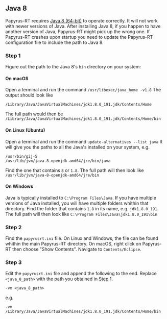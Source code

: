 ## Java 8
Papyrus-RT requires [Java 8 (64-bit)](http://www.oracle.com/technetwork/java/javase/downloads/jdk8-downloads-2133151.html) to operate correctly. It will not work with newer versions of Java. After installing Java 8, if you happen to have another version of Java, Papyrus-RT might pick up the wrong one. If Papyrus-RT crashes upon startup you need to update the Papyrus-RT  configuration file to include the path to Java 8.

### Step 1
Figure out the path to the Java 8's ```bin``` directory on your system:

#### On macOS
Open a terminal and run the command ```/usr/libexec/java_home -v1.8```
The output should look like 
```
/Library/Java/JavaVirtualMachines/jdk1.8.0_191.jdk/Contents/Home
```
The full path would then be ```/Library/Java/JavaVirtualMachines/jdk1.8.0_191.jdk/Contents/Home/bin```

#### On Linux (Ubuntu)
Open a terminal and run the command ```update-alternatives --list java```
It will give you the paths to all the Java's installed on your system, e.g.
```
/usr/bin/gij-5
/usr/lib/jvm/java-8-openjdk-amd64/jre/bin/java
```
Find the one that contains ```8``` or ```1.8```. The full path will then look like ```/usr/lib/jvm/java-8-openjdk-amd64/jre/bin```

#### On Windows
Java is typically installed to ```C:\Program Files\Java```. If you have multiple versions of Java installed, you will have multiple folders whithin that directory. Find the folder that contains ```1.8``` in its name, e.g. ```jdk1.8.0_191```. The full path will then look like ```C:\Program Files\Java\jdk1.8.0_191\bin```

### Step 2
Find the ```papyrusrt.ini``` file. On Linux and Windows, the file can be found whithin the main Papyrus-RT directory. On macOS, right click on Papyrus-RT then choose "Show Contents". Navigate to ```Contents/Eclipse```.

### Step 3
Edit the ```papyrusrt.ini``` file and append the following to the end. Replace ```<java_8_path>``` with the path you obtained in [Step 1](step-1).
```
-vm <java_8_path>
```
e.g.
```
-vm /Library/Java/JavaVirtualMachines/jdk1.8.0_191.jdk/Contents/Home/bin
```
